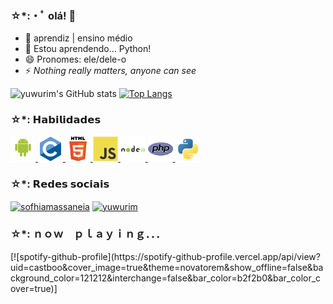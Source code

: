 ### ☆*:・ﾟ olá! 🦩

- 🔭 aprendiz | ensino médio
- 🌱 Estou aprendendo... Python!
- 😄 Pronomes: ele/dele-o
- ⚡ <i> Nothing really matters, anyone can see </i>


![yuwurim's GitHub stats](https://github-readme-stats.vercel.app/api?username=yuwurim&show_icons=true&theme=vue)
[![Top Langs](https://github-readme-stats.vercel.app/api/top-langs/?username=yuwurim&layout=compact&langs_count=16&theme=vue)](https://github.com/yuwurim/github-readme-stats)




<h3 align="left">☆*: 𝗛𝗮𝗯𝗶𝗹𝗶𝗱𝗮𝗱𝗲𝘀</h3>
<p align="left"> <a href="https://developer.android.com" target="_blank" rel="noreferrer"> <img src="https://raw.githubusercontent.com/devicons/devicon/master/icons/android/android-original-wordmark.svg" alt="android" width="40" height="40"/> </a> <a href="https://www.cprogramming.com/" target="_blank" rel="noreferrer"> <img src="https://raw.githubusercontent.com/devicons/devicon/master/icons/c/c-original.svg" alt="c" width="40" height="40"/> </a> <a href="https://www.w3.org/html/" target="_blank" rel="noreferrer"> <img src="https://raw.githubusercontent.com/devicons/devicon/master/icons/html5/html5-original-wordmark.svg" alt="html5" width="40" height="40"/> </a> <a href="https://developer.mozilla.org/en-US/docs/Web/JavaScript" target="_blank" rel="noreferrer"> <img src="https://raw.githubusercontent.com/devicons/devicon/master/icons/javascript/javascript-original.svg" alt="javascript" width="40" height="40"/> </a> <a href="https://nodejs.org" target="_blank" rel="noreferrer"> <img src="https://raw.githubusercontent.com/devicons/devicon/master/icons/nodejs/nodejs-original-wordmark.svg" alt="nodejs" width="40" height="40"/> </a> <a href="https://www.php.net" target="_blank" rel="noreferrer"> <img src="https://raw.githubusercontent.com/devicons/devicon/master/icons/php/php-original.svg" alt="php" width="40" height="40"/> </a> <a href="https://www.python.org" target="_blank" rel="noreferrer"> <img src="https://raw.githubusercontent.com/devicons/devicon/master/icons/python/python-original.svg" alt="python" width="40" height="40"/> </a> </p>
 
<h3 align="left">☆*: 𝗥𝗲𝗱𝗲𝘀 𝘀𝗼𝗰𝗶𝗮𝗶𝘀</h3>
<p align="left">
<a href="https://linkedin.com/in/sofhiamassaneia" target="blank"><img align="center" src="https://raw.githubusercontent.com/rahuldkjain/github-profile-readme-generator/master/src/images/icons/Social/linked-in-alt.svg" alt="sofhiamassaneia" height="30" width="40" /></a>
<a href="https://instagram.com/yuwurim" target="blank"><img align="center" src="https://raw.githubusercontent.com/rahuldkjain/github-profile-readme-generator/master/src/images/icons/Social/instagram.svg" alt="yuwurim" height="30" width="40" /></a>
</p>

<h3 align="left">☆*: ｎｏｗ　ｐｌａｙｉｎｇ．．．</h3>
[![spotify-github-profile](https://spotify-github-profile.vercel.app/api/view?uid=castboo&cover_image=true&theme=novatorem&show_offline=false&background_color=121212&interchange=false&bar_color=b2f2b0&bar_color_cover=true)]


